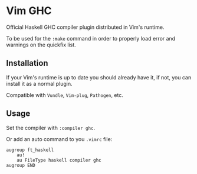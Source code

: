 # Vim GHC

Official Haskell GHC compiler plugin distributed in Vim's runtime.

To be used for the `:make` command in order to properly load error and warnings
on the quickfix list.


## Installation

If your Vim's runtime is up to date you should already have it, if not, you can
install it as a normal plugin.

Compatible with `Vundle`, `Vim-plug`, `Pathogen`, etc.


## Usage

Set the compiler with `:compiler ghc`.

Or add an auto command to you `.vimrc` file:

```vim
augroup ft_haskell
    au!
    au FileType haskell compiler ghc
augroup END
```
